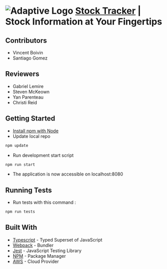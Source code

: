 # ![Adaptive Logo](https://weareadaptive.com/wp-content/themes/bh-core/assets/images/favicons/favicon-32x32.png) [Stock Tracker](https://stock-tracker-vincent-santiago.s3.us-east-2.amazonaws.com/index.html) | Stock Information at Your Fingertips

## Contributors

- Vincent Boivin
- Santiago Gomez

## Reviewers

- Gabriel Lemire
- Steven McKeown
- Yan Parenteau
- Christi Reid

## Getting Started

- [Install npm with Node](https://nodejs.org/en/download/)
- Update local repo

```sh
npm update
```

- Run development start script

```sh
npm run start
```

- The application is now accessible on localhost:8080

## Running Tests

- Run tests with this command :

```sh
npm run tests
```

## Built With

- [Typescript](http://www.typescriptlang.org/) - Typed Superset of JavaScript
- [Webpack](https://webpack.js.org/) - Bundler
- [Jest](https://jestjs.io/) - JavaScript Testing Library
- [NPM](https://www.npmjs.com/) - Package Manager
- [AWS](https://www.aws.com/) - Cloud Provider
